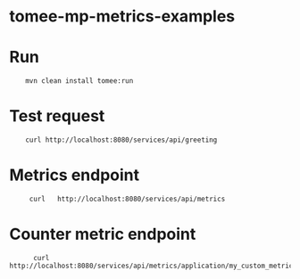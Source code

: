 # tomee-mp-metrics-examples

# Run

        mvn clean install tomee:run

# Test request

        curl http://localhost:8080/services/api/greeting

# Metrics endpoint
  
         curl   http://localhost:8080/services/api/metrics

# Counter metric endpoint
  
          curl  http://localhost:8080/services/api/metrics/application/my_custom_metric

